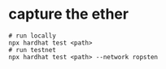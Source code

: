 # capture the ether

```script
# run locally
npx hardhat test <path>
# run testnet
npx hardhat test <path> --network ropsten
```
